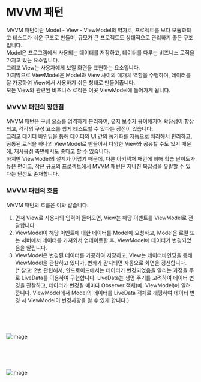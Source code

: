 # MVVM 패턴
MVVM 패턴이란 Model - View - ViewModel의 약자로, 프로젝트를 보다 모듈화되고 테스트가 쉬운 구조로 만들며, 규모가 큰 프로젝트도 상대적으로 관리하기 좋은 구조입니다.<br>
Model은 프로그램에서 사용되는 데이터를 저장하고, 데이터를 다루는 비즈니스 로직을 가지고 있는 요소입니다.<br>
그리고 View는 사용자에게 보일 화면을 표현하는 요소입니다.<br>
마지막으로 ViewModel은 Model과 View 사이의 매개체 역할을 수행하며, 데이터를 잘 가공하여 View에서 사용하기 쉬운 형태로 만들어줍니다.<br>
모든 View와 관련된 비즈니스 로직은 이곳 ViewModel에 들어가게 됩니다.<br>

### MVVM 패턴의 장단점
MVVM 패턴은 구성 요소를 엄격하게 분리하여, 유지 보수가 용이해지며 확장성이 향상되고, 각각의 구성 요소를 쉽게 테스트할 수 있다는 장점이 있습니다.<br>
그리고 데이터 바인딩을 통해 데이터와 UI 간의 동기화를 자동으로 처리해서 편리하고, 공통된 로직을 하나의 ViewModel로 만들어서 다양한 View와 공유할 수도 있기 때문에, 재사용성 측면에서도 좋다고 할 수 있습니다.<br>
하지만 ViewModel의 설계가 어렵기 때문에, 다른 아키텍처 패턴에 비해 학습 난이도가 높은 편이고, 작은 규모의 프로젝트에서 MVVM 패턴은 지나친 복잡성을 유발할 수 있다는 단점도 존재합니다.

### MVVM 패턴의 흐름
MVVM 패턴의 흐름은 이와 같습니다.<br>
1. 먼저 View로 사용자의 입력이 들어오면, View는 해당 이벤트를 ViewModel로 전달합니다.
2. ViewModel이 해당 이벤트에 대한 데이터를 Model에 요청하고, Model은 로컬 또는 서버에서 데이터를 가져와서 업데이트한 후, ViewModel에 데이터가 변경되었음을 알립니다.
3. ViewModel은 변경된 데이터를 가공하여 저장하고, View는 데이터바인딩을 통해 ViewModel을 관찰하고 있다가, 변화가 감지되면 자동으로 화면을 갱신합니다.<br>
(* 참고: 2번 관련해서, 안드로이드에서는 데이터가 변경되었음을 알리는 과정을 주로 LiveData를 이용하여 구현합니다. LiveData는 생명 주기를 고려하여 데이터 변경을 관찰하고, 데이터가 변경될 때마다 Observer 객체(예: ViewModel)에 알려줍니다. ViewModel에서 Model의 데이터를 LiveData 객체로 래핑하여 데이터 변경 시 ViewModel이 변경사항을 알 수 있게 합니다.)
<br>
<br>
<br>

![image](https://github.com/sdhong0609/tech-interview-study/assets/78577085/537aa20a-e099-4afb-b225-b3d03b981007)

<br>
<br>
<br>

![image](https://github.com/sdhong0609/tech-interview-study/assets/78577085/11fce7f1-93df-47e5-ad45-224c80711ff5)
